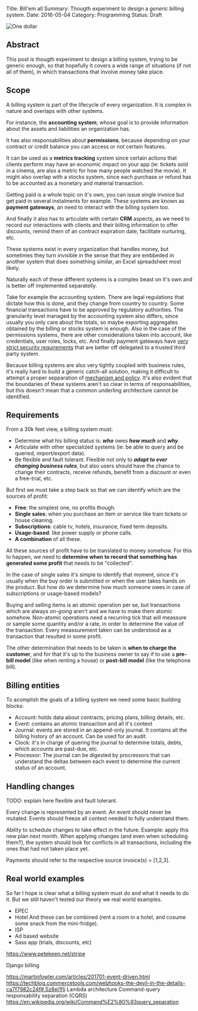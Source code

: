 Title: Bill'em all
Summary: Thougth experiment to design a *generic* billing system.
Date: 2016-05-04
Category: Programming
Status: Draft


![One dollar](/images/one-dollar.jpg "One dollar")


## Abstract

This post is thougth experiment to design a billing system, trying to be generic
enough, so that hopefully it covers a wide range of situations (if not all of
them), in which transactions that involve money take place.


## Scope

A billing system is part of the lifecycle of every organization.
It is complex in nature and overlaps with other systems.

For instance, the **accounting system**, whose goal is to provide
information about the assets and liabilities an organization has.

It has also responsabilities about **permissions**, because depending on
your contract or credit balance you can access or not certain features.

It can be used as a **metrics tracking** system since certain
actions that clients perform may have an economic impact on your
app (ie: tickets sold in a cinema, are also a metric for how many people
watched the movie). It might also overlap with a stocks system, since each
purchase or refund has to be accounted as a monetary and material transaction.

Getting paid is a whole topic on it's own, you can issue single invoice
but get paid in several instalments for example. These systems are known as
**payment gateways**, an need to interact with the billing system too.

And finally it also has to articulate with certain **CRM** aspects,
as we need to record our interactions with clients and their billing information
to offer discounts, remind them of an contract expiration date, facilitate
nurturing, etc.

These systems exist in every organization that handles money,
but sometimes they turn invisible in the sense that they are embbeded in
another system that does something similar, an Excel spreadsheet most likely.

Naturally each of these different systems is a complex beast on it's own and is
better off implemented separatelly.

Take for example the accounting system. There are legal regulations that
dictate how this is done, and they change from country to country.
Some financial transactions have to be approved by regulatory authorities.
The granularity level managed by the accounting system also differs, since
usually you only care about the totals, so maybe exporting aggregates obtained
by the billing or stocks system is enough.
Also in the case of the permissions systems, there are other considerations
taken into account, like credentials, user roles, locks, etc.
And finally payment gateways have [very strict security requirements][1] that
are better off delegated to a trusted third party system.

Because billing systems are also very tightly coupled with business rules,
it's really hard to build a generic catch-all solution, making it difficult to
attempt a proper sepparation of [mechanism and policy][0]. It's also evident
that the boundaries of these systems aren't so clear in terms of
responsabilities, but this doesn't mean that a common underling architecture
cannot be identified.


## Requirements

From a 30k feet view, a billing system must:

* Determine what his billing status is: ***who*** owes ***how much*** and
  ***why***.
* Articulate with other specialized systems (ie: be able to query and be
  queried, import/export data).
* Be flexible and fault tolerant. Flexible not only to ***adapt to ever changing
  business rules***, but also users should have the chance to change their
  contracts, receive refunds, benefit from a discount or even a free-trial, etc.


But first we must take a step back so that we can identify which are the sources
of profit:

* **Free**: the simplest one, no profits though.
* **Single sales**: when you purchase an item or service like train tickets or
  house cleaning.
* **Subscriptions**: cable tv, hotels, insurance, fixed term deposits.
* **Usage-based**: like power supply or phone calls.
* **A combination** of all these.

All these sources of profit have to be translated to money somehow.
For this to happen, we need to **determine when to record that something has
generated some profit** that needs to be "collected".

In the case of single sales it's simple to identify that moment, since it's
usually when the buy order is submitted or when the user takes hands on the
product. But how do we determine how much someone owes in case of subscriptions
or usage-based models?

Buying and selling items is an *atomic* operation per se, but transactions which
are always *on-going* aren't and we have to make them atomic somehow. Non-atomic
operations need a recurring tick that will meassure or sample some quantity
and/or a rate, in order to determine the value of the transaction. Every
meassurement taken can be understood as a transaction that resulted in some
profit.

The other determination that needs to be taken is **when to charge the
customer**, and for that it's up to the business owner to say if to use a
**pre-bill model** (like when renting a house) or **post-bill model** (like the
telephone bill).


## Billing entities

To acomplish the goals of a billing system we need some basic building blocks:

* Account: holds data about contracts, pricing plans, billing details, etc.
* Event: contains an atomic transaction and all it's context
* Journal: events are stored in an append-only journal. It contains all the billing history of an account. Can be used for an audit.
* Clock: it's in charge of quering the journal to determine totals, debts, which accounts are past-due, etc.
* Processor: The journal can be digested by procressors that can understand
  the deltas between each event to determine the current status
  of an account.


## Handling changes
TODO: explain here flexible and fault tolerant.

Every change is represented by an event. An event should never be mutated.
Events should freeze all context needed to fully understand them.

Ability to schedule changes to take effect in the future. Example:
apply this new plan next month.
When applying changes (and even when scheduling them?), the system
should look for conflicts in all transactions, including the ones
that had not taken place yet.

Payments should refer to the respective source invoice(s) = [1,2,3].


## Real world examples

So far I hope is clear what a billing system must do and what it needs to do it.
But we still haven't tested our theory we real world examples.

- EPEC
- Hotel
And these can be combined (rent a room in a hotel, and cosume
some snack from the mini-fridge).
- ISP
- Ad based website
- Sass app (trials, discounts, etc)

https://www.petekeen.net/stripe

Django billing


https://martinfowler.com/articles/201701-event-driven.html
https://techblog.commercetools.com/webhooks-the-devil-in-the-details-ca7f7982c24f#.5z8ej1fli
Lambda architecture
Command-query responsability separation (CQRS)
https://en.wikipedia.org/wiki/Command%E2%80%93query_separation

[0]: http://www.machinalis.com/blog/separating-mechanism-from-policy/ "Separating mechanism from policy"
[1]: https://en.wikipedia.org/wiki/Payment_Card_Industry_Data_Security_Standard "PCI copliance"
